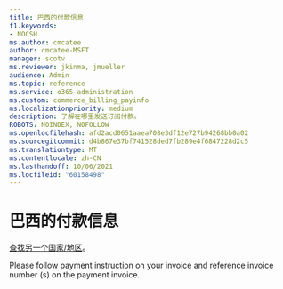 ```yaml
---
title: 巴西的付款信息
f1.keywords:
- NOCSH
ms.author: cmcatee
author: cmcatee-MSFT
manager: scotv
ms.reviewer: jkinma, jmueller
audience: Admin
ms.topic: reference
ms.service: o365-administration
ms.custom: commerce_billing_payinfo
ms.localizationpriority: medium
description: 了解在哪里发送订阅付款。
ROBOTS: NOINDEX, NOFOLLOW
ms.openlocfilehash: afd2acd0651aaea708e3df12e727b94268bb0a02
ms.sourcegitcommit: d4b867e37bf741528ded7fb289e4f6847228d2c5
ms.translationtype: MT
ms.contentlocale: zh-CN
ms.lasthandoff: 10/06/2021
ms.locfileid: "60158498"
---
```

# <a name="payment-information-for-brazil"></a>巴西的付款信息

[查找另一个国家/地区](../billing-and-payments/pay-for-your-subscription.md)。

Please follow payment instruction on your invoice and reference invoice number (s) on the payment invoice.
